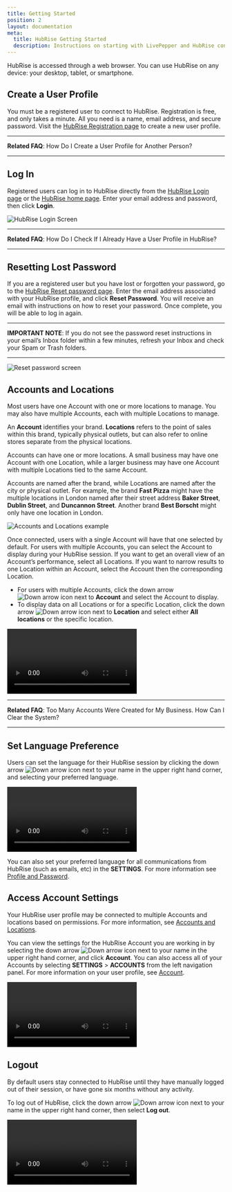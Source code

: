 ```yaml
---
title: Getting Started
position: 2
layout: documentation
meta:
  title: HubRise Getting Started
  description: Instructions on starting with LivePepper and HubRise connection.
---
```


HubRise is accessed through a web browser. You can use HubRise on any device: your desktop, tablet, or smartphone.

## Create a User Profile

You must be a registered user to connect to HubRise. Registration is free, and only takes a minute. All you need is a name, email address, and secure password. Visit the [HubRise Registration page](https://manager.hubrise.com/signup) to create a new user profile.

------

**Related FAQ**: <Link to="/docs/faqs/create-a-user-profile-for-another-person/">How Do I Create a User Profile for Another Person?</Link>

------

## Log In

Registered users can log in to HubRise directly from the [HubRise Login page](https://manager.hubrise.com/login) or the [HubRise home page](https://www.hubrise.com). Enter your email address and password, then click **Login**.

![HubRise Login Screen](../images/001-en-hubrise-login.png)

------

**Related FAQ**: <Link to="/docs/faqs/check-if-i-already-have-a-user-profile-in-hubrise/">How Do I Check If I Already Have a User Profile in HubRise?</Link>

------

## Resetting Lost Password

If you are a registered user but you have lost or forgotten your password, go to the [HubRise Reset password page](https://manager.hubrise.com/reset_password/new). Enter the email address associated with your HubRise profile, and click **Reset Password**. You will receive an email with instructions on how to reset your password. Once complete, you will be able to log in again.

------

**IMPORTANT NOTE**: If you do not see the password reset instructions in your email’s Inbox folder within a few minutes, refresh your Inbox and check your Spam or Trash folders.

------

![Reset password screen](../images/002-en-reset-password.png)

## Accounts and Locations

Most users have one Account with one or more locations to manage. You may also have multiple Accounts, each with multiple Locations to manage.

An **Account** identifies your brand. **Locations** refers to the point of sales within this brand, typically physical outlets, but can also refer to online stores separate from the physical locations.

Accounts can have one or more locations. A small business may have one Account with one Location, while a larger business may have one Account with multiple Locations tied to the same Account.

Accounts are named after the brand, while Locations are named after the city or physical outlet. For example, the brand **Fast Pizza** might have the multiple locations in London named after their street address **Baker Street**, **Dublin Street**, and **Duncannon Street**. Another brand **Best Borscht** might only have one location in London.

![Accounts and Locations example](../images/046-en-2x-accounts-locations.png)

Once connected, users with a single Account will have that one selected by default. For users with multiple Accounts, you can select the Account to display during your HubRise session. If you want to get an overall view of an Account’s performance, select all Locations. If you want to narrow results to one Location within an Account, select the Account then the corresponding Location.

- For users with multiple Accounts, click the down arrow <InlineImage width="28" height="21">![Down arrow icon](../images/063-arrow.jpg)</InlineImage> next to **Account** and select the Account to display.
- To display data on all Locations or for a specific Location, click the down arrow <InlineImage width="28" height="21">![Down arrow icon](../images/063-arrow.jpg)</InlineImage> next to **Location** and select either **All locations** or the specific location.

<video controls title="Display account from Dashboard">
  <source src="../images/008-en-access-account-from-dashboard.webm" type="video/webm"/>
</video>

------

**Related FAQ**: <Link to="/docs/faqs/how-can-i-clear-accounts/">Too Many Accounts Were Created for My Business. How Can I Clear the System?</Link>

------

## Set Language Preference

Users can set the language for their HubRise session by clicking the down arrow <InlineImage width="28" height="21">![Down arrow icon](../images/063-arrow.jpg)</InlineImage> next to your name in the upper right hand corner, and selecting your preferred language.

<video controls title="Change language from Dashboard">
  <source src="../images/007-en-change-language-from-dashboard.webm" type="video/webm"/>
</video>

You can also set your preferred language for all communications from HubRise (such as emails, etc) in the **SETTINGS**. For more information see [Profile and Password](/docs/profile-password).

## Access Account Settings

Your HubRise user profile may be connected to multiple Accounts and locations based on permissions. For more information, see [Accounts and Locations](/docs/getting-started/#accounts-and-locations).

You can view the settings for the HubRise Account you are working in by selecting the down arrow <InlineImage width="28" height="21">![Down arrow icon](../images/063-arrow.jpg)</InlineImage> next to your name in the upper right hand corner, and click **Account**. You can also access all of your Accounts by selecting **SETTINGS** > **ACCOUNTS** from the left navigation panel. For more information on your user profile, see [Account](/docs/account).

<video controls title="Access user profile from Dashboard">
  <source src="../images/049-en-access-account-from-dashboard.webm" type="video/webm"/>
</video>

## Logout

By default users stay connected to HubRise until they have manually logged out of their session, or have gone six months without any activity.

To log out of HubRise, click the down arrow <InlineImage width="28" height="21">![Down arrow icon](../images/063-arrow.jpg)</InlineImage> next to your name in the upper right hand corner, then select **Log out**.

<video controls title="HubRise Logout example">
  <source src="../images/009-en-hubrise-logout.webm" type="video/webm"/>
</video>
